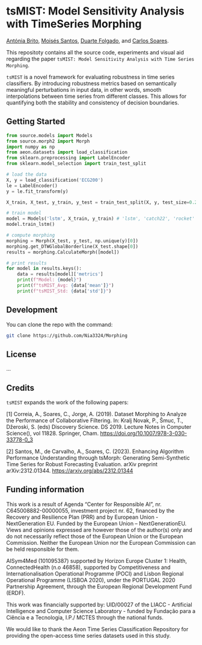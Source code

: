 # tsMIST: Model Sensitivity Analysis with TimeSeries Morphing 

[Antónia Brito](antoniabrito@fe.up.pt), [Moisés Santos](mrsantos@fe.up.pt), [Duarte Folgado](duarte.folgado@aicos.fraunhofer.pt), and [Carlos Soares](csoares@fe.up.pt).

This repositoty contains all the source code, experiments and visual aid regarding the paper `tsMIST: Model Sensitivity Analysis with Time
Series Morphing`. 

`tsMIST` is a novel framework for evaluating robustness in time series classifiers. By introducing robustness metrics based on semantically meaningful perturbations in input data, in other words, smooth interpolations between time series from different classes. This allows for quantifying both the stability and consistency of decision boundaries. 


## Getting Started

```python
from source.models import Models
from source.morph2 import Morph
import numpy as np
from aeon.datasets import load_classification
from sklearn.preprocessing import LabelEncoder
from sklearn.model_selection import train_test_split

# load the data
X, y = load_classification('ECG200')
le = LabelEncoder()
y = le.fit_transform(y)

X_train, X_test, y_train, y_test = train_test_split(X, y, test_size=0.2, random_state=42)

# train model 
model = Models('lstm', X_train, y_train) # 'lstm', 'catch22', 'rocket'
model.train_lstm()

# compute morphing 
morphing = Morph(X_test, y_test, np.unique(y)[0])
morphing.get_DTWGlobalBorderline(X_test.shape[0])
results = morphing.CalculateMorph([model])

# print results
for model in results.keys():
    data = results[model]['metrics']
    print(f"Model: {model}")
    print(f"tsMIST_Avg: {data['mean']}")
    print(f"tsMIST_Std: {data['std']}")

```

## Development

You can clone the repo with the command:


```bash
git clone https://github.com/Nia3324/Morphing
```

## License

...



## Credits

`tsMIST` expands the work of the following papers:

[1] Correia, A., Soares, C., Jorge, A. (2019). Dataset Morphing to Analyze the Performance of Collaborative Filtering. In: Kralj Novak, P., Šmuc, T., Džeroski, S. (eds) Discovery Science. DS 2019. Lecture Notes in Computer Science(), vol 11828. Springer, Cham. https://doi.org/10.1007/978-3-030-33778-0_3

[2] Santos, M., de Carvalho, A., Soares, C. (2023). Enhancing Algorithm Performance Understanding through tsMorph: Generating Semi-Synthetic Time Series for Robust Forecasting Evaluation. arXiv preprint arXiv:2312.01344. https://arxiv.org/abs/2312.01344 


## Funding information

This work is a result of Agenda “Center for Responsible AI”, nr. C645008882-00000055, investment project nr. 62, financed by the Recovery and Resilience Plan (PRR) and by European Union -  NextGeneration EU. Funded by the European Union – NextGenerationEU. Views and opinions expressed are however those of the author(s) only and do not necessarily reflect those of the European Union or the European Commission. Neither the European Union nor the European Commission can be held responsible for them. 

AISym4Med (101095387) supported by Horizon Europe Cluster 1: Health, ConnectedHealth (n.o 46858), supported by Competitiveness and Internationalisation Operational Programme (POCI) and Lisbon Regional Operational Programme (LISBOA 2020), under the PORTUGAL 2020 Partnership Agreement, through the European Regional Development Fund (ERDF). 

This work was financially supported by: UID/00027 of the LIACC - Artificial Intelligence and Computer Science Laboratory - funded by Fundação para a Ciência e a Tecnologia, I.P./ MCTES through the national funds.

We would like to thank the Aeon Time Series Classification Repository for providing the open-access time series datasets used in this study. 